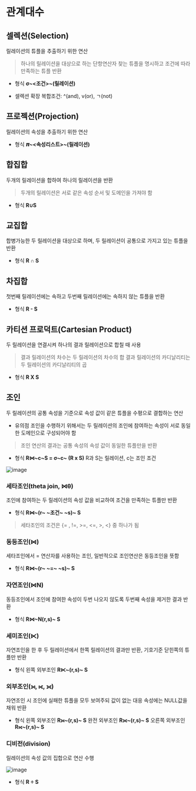 
관계대수
==========================
## 셀렉션(Selection)
릴레이션의 튜플을 추출하기 위한 연산
> 하나의 릴레이션을 대상으로 하는 단항연산자
> 찾는 튜플을 명시하고 조건에 따라 만족하는 튜플 반환

* 형식
**σ~<조건>~(릴레이션)**

* 셀렉션 확장
복합조건: ^(and), v(or), ㄱ(not)

## 프로젝션(Projection)
릴레이션의 속성을 추출하기 위한 연산

* 형식
**𝝅~<속성리스트>~(릴레이션)**

## 합집합
두개의 릴레이션을 합하여 하나의 릴레이션을 반환
> 두개의 릴레이션은 서로 같은 속성 순서 및 도메인을 가져야 함

* 형식
**R∪S**

## 교집합
합병가능한 두 릴레이션을 대상으로 하며, 두 릴레이션이 공통으로 가지고 있는 튜플을 반환

* 형식
**R ∩ S**

## 차집합
첫번째 릴레이션에는 속하고 두번째 릴레이션에는 속하지 않는 튜플을 반환
* 형식
**R - S**

## 카티션 프로덕트(Cartesian Product)
두 릴레이션을 연결시켜 하나의 결과 릴레이션으로 합칠 때 사용
> 결과 릴레이션의 차수는 두 릴레이션의 차수의 합
> 결과 릴레이션의 카디날리티는 두 릴레이션의 카디날리티의 곱

* 형식
**R X S**

## 조인
두 릴레이션의 공통 속성을 기준으로 속성 값이 같은 튜플을 수평으로 결합하는 연산

* 유의점
조인을 수행하기 위해서는 두 릴레이션의 조인에 참여하는 속성이 서로 동일한 도메인으로 구성되어야 함
> 조인 연산의 결과는 공통 속성의 속성 값이 동일한 튜플만을 반환

* 형식
**R⋈~c~S = σ~c~ (R x S)**
R과 S는 릴레이션, c는 조인 조건

![image](https://user-images.githubusercontent.com/96763658/177953995-330cd140-40db-4fde-9f5a-b640f51bfa6b.png)

### 세타조인(theta join, ⋈θ)
조인에 참여하는 두 릴레이션의 속성 값을 비교하여 조건을 만족하는 튜플만 반환

* 형식
**R⋈~(r~ ~조건~ ~s)~ S**
> 세타조인의 조건은 {= , !=, >=, <=, >, <} 중 하나가 됨

### 동등조인(⋈)
세타조인에서 = 연산자를 사용하는 조인, 일반적으로 조인연산은 동등조인을 뜻함

* 형식
**R⋈~(r~ ~=~ ~s)~ S**

### 자연조인(⋈N)
동등조인에서 조인에 참여한 속성이 두번 나오지 않도록 두번째 속성을 제거한 결과 반환

* 형식
**R⋈~N(r,s)~ S**

### 세미조인(⋉)
자연조인을 한 후 두 릴레이션에서 한쪽 릴레이션의 결과만 반환, 기호기준 닫힌쪽의 튜플만 반환

* 형식
왼쪽 외부조인 **R⋉~(r,s)~ S**

### 외부조인(⟕, ⟖, ⟗)
자연조인 시 조인에 실패한 튜플을 모두 보여주되 값이 없는 대응 속성에는 NULL값을 채워 반환

* 형식
왼쪽 외부조인 **R⟕~(r,s)~ S**
완전 외부조인 **R⟗~(r,s)~ S**
오른쪽 외부조인 **R⟖~(r,s)~ S**

### 디비전(division)
릴레이션의 속성 값의 집합으로 연산 수행

![image](https://user-images.githubusercontent.com/96763658/178202566-9b64f70d-dcf4-4328-a9d0-2ba33d84ed16.png)

* 형식
**R ÷ S**

